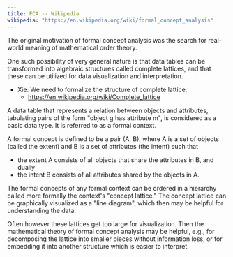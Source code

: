 ```yaml
---
title: FCA -- Wikipedia
wikipedia: "https://en.wikipedia.org/wiki/formal_concept_analysis"
---
```


The original motivation of formal concept analysis
was the search for real-world meaning of mathematical order theory.

One such possibility of very general nature is that
data tables can be transformed into algebraic structures called complete lattices,
and that these can be utilized for data visualization and interpretation.

- Xie:
  We need to formalize the structure of complete lattice.
  - https://en.wikipedia.org/wiki/Complete_lattice

A data table that represents a relation between objects and attributes,
tabulating pairs of the form "object g has attribute m", is considered as a basic data type.
It is referred to as a formal context.

A formal concept is defined to be a pair (A, B),
where A is a set of objects (called the extent)
and B is a set of attributes (the intent) such that
- the extent A consists of all objects that share the attributes in B, and dually
- the intent B consists of all attributes shared by the objects in A.

The formal concepts of any formal context can be ordered in a hierarchy
called more formally the context's "concept lattice."
The concept lattice can be graphically visualized as a "line diagram",
which then may be helpful for understanding the data.

Often however these lattices get too large for visualization.
Then the mathematical theory of formal concept analysis may be helpful,
e.g., for decomposing the lattice into smaller pieces without information loss,
or for embedding it into another structure which is easier to interpret.
